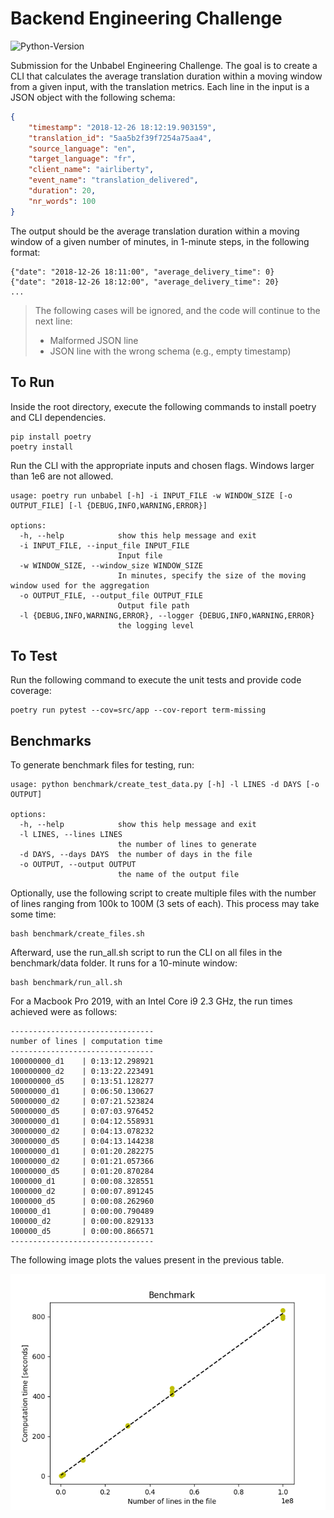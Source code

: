 # Backend Engineering Challenge
![Python-Version](https://img.shields.io/badge/python-3.11-blue)

Submission for the Unbabel Engineering Challenge. The goal is to create a CLI that calculates the average translation
duration within a moving window from a given input, with the translation metrics. 
Each line in the input is a JSON object with the following schema:

```json
{
	"timestamp": "2018-12-26 18:12:19.903159",
	"translation_id": "5aa5b2f39f7254a75aa4",
	"source_language": "en",
	"target_language": "fr",
	"client_name": "airliberty",
	"event_name": "translation_delivered",
	"duration": 20,
	"nr_words": 100
}
```
The output should be the average translation duration within a moving window of a given number of minutes, in 1-minute 
steps, in the following format:
```
{"date": "2018-12-26 18:11:00", "average_delivery_time": 0}
{"date": "2018-12-26 18:12:00", "average_delivery_time": 20}
...
```
> The following cases will be ignored, and the code will continue to the next line:
> - Malformed JSON line
> - JSON line with the wrong schema (e.g., empty timestamp)

## To Run
Inside the root directory, execute the following commands to install poetry and CLI dependencies.
```
pip install poetry
poetry install
```
Run the CLI with the appropriate inputs and chosen flags. Windows larger than 1e6 are not allowed.
```
usage: poetry run unbabel [-h] -i INPUT_FILE -w WINDOW_SIZE [-o OUTPUT_FILE] [-l {DEBUG,INFO,WARNING,ERROR}]

options:
  -h, --help            show this help message and exit
  -i INPUT_FILE, --input_file INPUT_FILE
                        Input file
  -w WINDOW_SIZE, --window_size WINDOW_SIZE
                        In minutes, specify the size of the moving window used for the aggregation
  -o OUTPUT_FILE, --output_file OUTPUT_FILE
                        Output file path
  -l {DEBUG,INFO,WARNING,ERROR}, --logger {DEBUG,INFO,WARNING,ERROR}
                        the logging level
```
## To Test

Run the following command to execute the unit tests and provide code coverage:
```
poetry run pytest --cov=src/app --cov-report term-missing
```

## Benchmarks

To generate benchmark files for testing, run:
```
usage: python benchmark/create_test_data.py [-h] -l LINES -d DAYS [-o OUTPUT]

options:
  -h, --help            show this help message and exit
  -l LINES, --lines LINES
                        the number of lines to generate
  -d DAYS, --days DAYS  the number of days in the file
  -o OUTPUT, --output OUTPUT
                        the name of the output file
```
Optionally, use the following script to create multiple files with the number of lines ranging 
from 100k to 100M (3 sets of each). This process may take some time:
```
bash benchmark/create_files.sh 
```
Afterward, use the run_all.sh script to run the CLI on all files in the benchmark/data folder. 
It runs for a 10-minute window:
```
bash benchmark/run_all.sh
```
For a Macbook Pro 2019, with an Intel Core i9 2.3 GHz, the run times achieved were as follows:
```
--------------------------------
number of lines | computation time
--------------------------------
100000000_d1    | 0:13:12.298921
100000000_d2    | 0:13:22.223491
100000000_d5    | 0:13:51.128277
50000000_d1     | 0:06:50.130627
50000000_d2     | 0:07:21.523824
50000000_d5     | 0:07:03.976452
30000000_d1     | 0:04:12.558931
30000000_d2     | 0:04:13.078232
30000000_d5     | 0:04:13.144238
10000000_d1     | 0:01:20.282275
10000000_d2     | 0:01:21.057366
10000000_d5     | 0:01:20.870284
1000000_d1      | 0:00:08.328551
1000000_d2      | 0:00:07.891245
1000000_d5      | 0:00:08.262960
100000_d1       | 0:00:00.790489
100000_d2       | 0:00:00.829133
100000_d5       | 0:00:00.866571
--------------------------------
```
The following image plots the values present in the previous table.

![Benchmarks](./benchmark.png)
